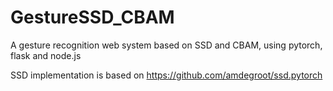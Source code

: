 # GestureSSD_CBAM
A gesture recognition web system based on SSD and CBAM, using pytorch, flask and node.js

SSD implementation is based on https://github.com/amdegroot/ssd.pytorch

